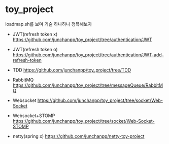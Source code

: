 # toy_project
loadmap.sh를 보며 기술 하나하나 정복해보자



- JWT(refresh token x) https://github.com/junchanpp/toy_project/tree/authentication/JWT
- JWT(refresh token o) https://github.com/junchanpp/toy_project/tree/authentication/JWT-add-refresh-token

- TDD https://github.com/junchanpp/toy_project/tree/TDD

- RabbitMQ https://github.com/junchanpp/toy_project/tree/messageQueue/RabbitMQ

- Websocket https://github.com/junchanpp/toy_project/tree/socket/Web-Socket
- Websocket+STOMP https://github.com/junchanpp/toy_project/tree/socket/Web-Socket-STOMP
- netty(spring x) https://github.com/junchanpp/netty-toy-project
